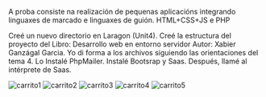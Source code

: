 

A proba consiste na realización de pequenas aplicacións integrando linguaxes de marcado e linguaxes de guión. HTML+CSS+JS e PHP

Creé un nuevo directorio en Laragon (Unit4).
Creé la estructura del proyecto  del Libro: Desarrollo web en entorno servidor Autor: Xabier Ganzágal Garcia.
Yo di forma a los archivos siguiendo las orientaciones del tema 4.
Lo Instalé PhpMailer.
Instalé Bootsrap y Saas.
Después, llamé al intérprete de Saas.

![carrito1](https://user-images.githubusercontent.com/91055703/153820529-aeb9cd93-ed96-4b40-ae74-f32ba84b313b.png)
![carrito2](https://user-images.githubusercontent.com/91055703/153820531-5769fc25-7a07-4bc8-a0e5-3c8c730142fa.png)
![carrito3](https://user-images.githubusercontent.com/91055703/153820533-a9fd7b9c-3087-413c-bba6-45334d551fea.png)
![carrito4](https://user-images.githubusercontent.com/91055703/153820636-996edac1-19e5-4959-93f2-d6e6f6006603.png)
![carrito5](https://user-images.githubusercontent.com/91055703/153820638-80f79809-44ff-4f2f-aa41-307e910674b9.png)

